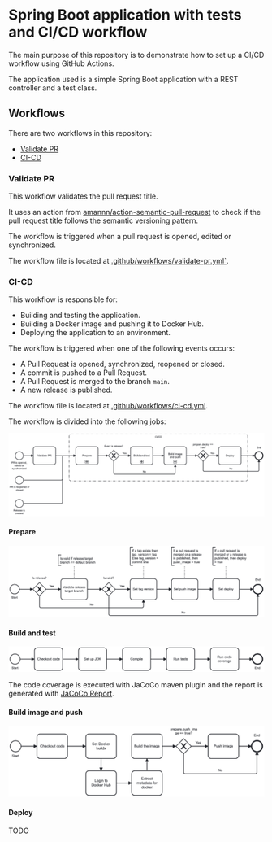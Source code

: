 # Spring Boot application with tests and CI/CD workflow

The main purpose of this repository is to demonstrate how to set up a CI/CD workflow using GitHub Actions.

The application used is a simple Spring Boot application with a REST controller and a test class.

## Workflows

There are two workflows in this repository:
- [Validate PR](#validate-pr)
- [CI-CD](#ci-cd)

### Validate PR

This workflow validates the pull request title. 

It uses an action from [amannn/action-semantic-pull-request](https://github.com/amannn/action-semantic-pull-request) to check if the pull request title follows the semantic versioning pattern.

The workflow is triggered when a pull request is opened, edited or synchronized.

The workflow file is located at [.github/workflows/validate-pr.yml`](.github/workflows/validate-pr.yml).

### CI-CD

This workflow is responsible for:
 - Building and testing the application.
 - Building a Docker image and pushing it to Docker Hub.
 - Deploying the application to an environment.

The workflow is triggered when one of the following events occurs:
- A Pull Request is opened, synchronized, reopened or closed.
- A commit is pushed to a Pull Request.
- A Pull Request is merged to the branch `main`.
- A new release is published.

The workflow file is located at [.github/workflows/ci-cd.yml](.github/workflows/ci-cd.yml).

The workflow is divided into the following jobs:

![workflows.png](src%2Fmain%2Fresources%2Fworkflows.png)

#### Prepare

![prepare.png](src%2Fmain%2Fresources%2Fprepare.png)

#### Build and test

![build-and-test.png](src%2Fmain%2Fresources%2Fbuild-and-test.png)

The code coverage is executed with JaCoCo maven plugin and the report is generated with [JaCoCo Report](https://github.com/marketplace/actions/jacoco-report).

#### Build image and push

![build-image-and-push.png](src%2Fmain%2Fresources%2Fbuild-image-push.png)

#### Deploy

TODO